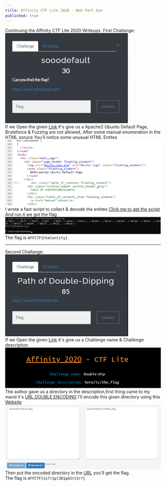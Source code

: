 ```yaml
---
title: Affinity CTF Lite 2020 - Web Part One
published: true
---
```

Continuing the Affinity CTF Lite 2020 Writeups.
First Challange:
![](/../../assets/affctf/soodefaultchallange.png)<br>
If we Open the given [Link](http://web2.affinityctf.com) it's give us a Apache2 Ubuntu
Default Page, Bruteforce & Fuzzing are not allowed,
After some manual enumeration in the HTML soruce You'll notice some unusual HTML Entites
![](/../../assets/affctf/unusualhe.png)<br>
I wrote a fast script to collect & decode the entites
[Click me to get the script](https://pastebin.com/x0P7513Q)
And run it we got the flag
![](/../../assets/affctf/script.png)<br>
The flag is `AFFCTF{htmlentity}`

* * *
Second Challange: 
<br>![](/../../assets/affctf/poddchallange.png)<br>
If we Open the given [Link](http://web3.affinityctf.com) it's give us a Challenge name & Challenge description
![](/../../assets/affctf/poddchallanged.png)<br>
The author gave us a directory in the description,first thing came to my mand it's [URL DOUBLE ENCODING](https://owasp.org/www-community/Double_Encoding)
I'll encode this given directory using this [Website](https://www.url-encode-decode.com)
![](/../../assets/affctf/twiceencoding.png)<br>
Then put the encoded directory in the [URL](http://web3.affinityctf.com/here%252Fis%252Fthe_flag) you'll get the flag.
<br>The flag is `AFFCTF{1s7r1pl3D1p83tt3r?}`
